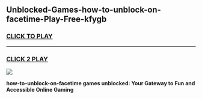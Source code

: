 
## Unblocked-Games-how-to-unblock-on-facetime-Play-Free-kfygb
<h3>
<a href="https://premium76.site?title=how-to-unblock-on-facetime&ref=18A1">CLICK TO PLAY</a></h3>
<hr>

<h3>
<a href="https://premium76.site?title=how-to-unblock-on-facetime&ref=18A1">CLICK 2 PLAY</a>
  
</h3>

<a href="https://premium76.site?title=how-to-unblock-on-facetime&ref=18A1"><img src="https://clearcache.store/games.png"></a>


**how-to-unblock-on-facetime games unblocked: Your Gateway to Fun and Accessible Online Gaming**
